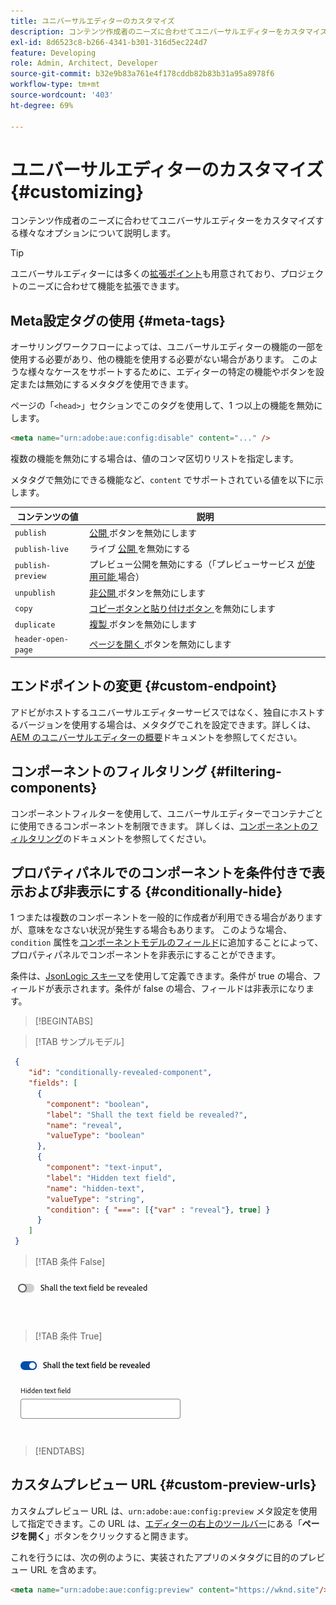 ```yaml
---
title: ユニバーサルエディターのカスタマイズ
description: コンテンツ作成者のニーズに合わせてユニバーサルエディターをカスタマイズする様々なオプションについて説明します。
exl-id: 8d6523c8-b266-4341-b301-316d5ec224d7
feature: Developing
role: Admin, Architect, Developer
source-git-commit: b32e9b83a761e4f178cddb82b83b31a95a8978f6
workflow-type: tm+mt
source-wordcount: '403'
ht-degree: 69%

---
```



# ユニバーサルエディターのカスタマイズ {#customizing}

コンテンツ作成者のニーズに合わせてユニバーサルエディターをカスタマイズする様々なオプションについて説明します。

>[!TIP]
>
>ユニバーサルエディターには多くの[拡張ポイント](/help/implementing/universal-editor/extending.md)も用意されており、プロジェクトのニーズに合わせて機能を拡張できます。

## Meta設定タグの使用 {#meta-tags}

オーサリングワークフローによっては、ユニバーサルエディターの機能の一部を使用する必要があり、他の機能を使用する必要がない場合があります。 このような様々なケースをサポートするために、エディターの特定の機能やボタンを設定または無効にするメタタグを使用できます。

ページの「`<head>`」セクションでこのタグを使用して、1 つ以上の機能を無効にします。

```html
<meta name="urn:adobe:aue:config:disable" content="..." />
```

複数の機能を無効にする場合は、値のコンマ区切りリストを指定します。

メタタグで無効にできる機能など、`content` でサポートされている値を以下に示します。

| コンテンツの値 | 説明 |
|---|---|
| `publish` | [ 公開 ](/help/sites-cloud/authoring/universal-editor/navigation.md#publish) ボタンを無効にします |
| `publish-live` | ライブ [ 公開 ](/help/sites-cloud/authoring/universal-editor/publishing.md) を無効にする |
| `publish-preview` | プレビュー公開を無効にする（「プレビューサービス [ が使用可能 ](/help/sites-cloud/authoring/sites-console/previewing-content.md) 場合） |
| `unpublish` | [ 非公開 ](/help/sites-cloud/authoring/universal-editor/publishing.md#unpublishing-content) ボタンを無効にします |
| `copy` | [ コピーボタンと貼り付けボタン ](/help/sites-cloud/authoring/universal-editor/authoring.md#copy-paste) を無効にします |
| `duplicate` | [ 複製 ](/help/sites-cloud/authoring/universal-editor/navigation.md#duplicate) ボタンを無効にします |
| `header-open-page` | [ ページを開く ](/help/sites-cloud/authoring/universal-editor/navigation.md#open-page) ボタンを無効にします |

## エンドポイントの変更 {#custom-endpoint}

アドビがホストするユニバーサルエディターサービスではなく、独自にホストするバージョンを使用する場合は、メタタグでこれを設定できます。詳しくは、[AEM のユニバーサルエディターの概要](/help/implementing/universal-editor/getting-started.md##configuration-settings)ドキュメントを参照してください。

## コンポーネントのフィルタリング {#filtering-components}

コンポーネントフィルターを使用して、ユニバーサルエディターでコンテナごとに使用できるコンポーネントを制限できます。 詳しくは、[コンポーネントのフィルタリング](/help/implementing/universal-editor/filtering.md)のドキュメントを参照してください。

## プロパティパネルでのコンポーネントを条件付きで表示および非表示にする {#conditionally-hide}

1 つまたは複数のコンポーネントを一般的に作成者が利用できる場合がありますが、意味をなさない状況が発生する場合もあります。 このような場合、`condition` 属性を[コンポーネントモデルのフィールド](/help/implementing/universal-editor/field-types.md#fields)に追加することによって、プロパティパネルでコンポーネントを非表示にすることができます。

条件は、[JsonLogic スキーマ](https://jsonlogic.com/)を使用して定義できます。条件が true の場合、フィールドが表示されます。条件が false の場合、フィールドは非表示になります。

>[!BEGINTABS]

>[!TAB サンプルモデル]

```json
 {
    "id": "conditionally-revealed-component",
    "fields": [
      {
        "component": "boolean",
        "label": "Shall the text field be revealed?",
        "name": "reveal",
        "valueType": "boolean"
      },
      {
        "component": "text-input",
        "label": "Hidden text field",
        "name": "hidden-text",
        "valueType": "string",
        "condition": { "===": [{"var" : "reveal"}, true] }
      }
    ]
 }
```

>[!TAB 条件 False]

![非表示のテキストフィールド](assets/hidden.png)

>[!TAB 条件 True]

![表示されたテキストフィールド](assets/shown.png)

>[!ENDTABS]

## カスタムプレビュー URL {#custom-preview-urls}

カスタムプレビュー URL は、`urn:adobe:aue:config:preview` メタ設定を使用して指定できます。この URL は、[エディターの右上のツールバー](/help/sites-cloud/authoring/universal-editor/navigation.md#universal-editor-toolbar)にある「**ページを開く**」ボタンをクリックすると開きます。

これを行うには、次の例のように、実装されたアプリのメタタグに目的のプレビュー URL を含めます。

```html
<meta name="urn:adobe:aue:config:preview" content="https://wknd.site"/>
```
